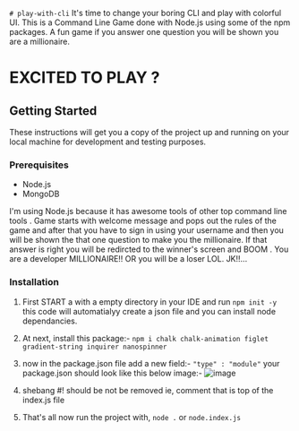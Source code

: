 `# play-with-cli`
It's time to change your boring CLI and play with colorful UI. This is a Command Line Game done with Node.js using some of the npm packages. A fun game if you answer one question you will be shown you are a millionaire.

# EXCITED TO PLAY ?

## Getting Started
These instructions will get you a copy of the project up and running on your local machine for development and testing purposes.
### Prerequisites
- Node.js
- MongoDB

I'm using Node.js because it has awesome tools of other top command line tools .
Game starts with welcome message and pops out the rules of the game and after that you have to sign in using your username and then you will be shown the that one question to make you the millionaire. If that answer is right you will be redircted to the winner's screen and BOOM . You are a developer MILLIONAIRE!! OR you will be a loser LOL. JK!!...
### Installation
 1. First START a with a empty directory in your IDE and run `npm init -y` this code will automatialyy create a json file and you can install node dependancies.
 2. At next, install this package:-  `npm i chalk chalk-animation figlet gradient-string inquirer nanospinner`  
 3. now in the package.json file add a new field:- `"type" : "module"`
your package.json should look like this below image:-
![image](https://user-images.githubusercontent.com/105366317/231995948-eed820c2-4955-462a-ae1e-a647192b621c.png)

 4. shebang #! should be not be removed ie, comment that is top of the index.js file
 5. That's all now run the project with, `node .` 
or `node.index.js` 



